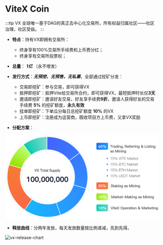 # ViteX Coin

:::tip VX
全球唯一基于DAG的真正去中心化交易所，所有权益归属社区——社区治理，社区受益。
:::

* **特点**：持有VX即拥有交易所：
  * 终身享有100%交易所手续费和上币费分红；
  * 终身享有交易所投票权；
* **总量**：  ***1亿*** （永不增发）
* **发行方式**：***无预挖、无预售，无私募***，全部通过挖矿分发：
  * 交易即挖矿：参与交易，即可获得VX
  * 抵押即挖矿：抵押Vite给交易所合约，即可获得VX，最短抵押时长仅**3天**
  * 邀请即挖矿：邀请好友交易，好友享手续费**9折**，邀请人获得好友的交易手续费 **5%** 的挖矿额度，**永久有效**
  * 挂单即挖矿：下单瓜分每日总挖矿额度 **10%** 的VX
  * 上币即挖矿：注册成为运营商，既收项目方上币费，又拿VX奖励
  

* **分配方案**：
  
![vx-supply-chart](../../../assets/images/vx-supply.jpg) 
  
* **释放曲线**：分两年发放，每天发放数量按比例递减，先到先得。

![vx-release-chart](https://forum.vite.net/assets/uploads/files/1567510383257-vx_release_chart.jpg) 

